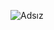 ![Adsız](https://user-images.githubusercontent.com/26345498/94530854-60ccd380-0244-11eb-8ee9-d556d3dc688e.png)
